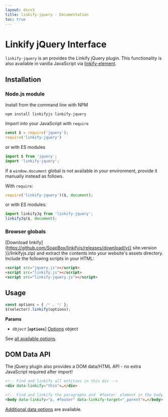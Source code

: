 ```yaml
---
layout: docv3
title: linkify-jquery · Documentation
toc: true
---
```


# Linkify jQuery Interface

`linkify-jquery` is an provides the Linkify jQuery plugin. This functionality is
also available in vanilla JavaScript via
[linkify-element](linkify-element.html).

## Installation

### Node.js module

Install from the command line with NPM

```
npm install linkifyjs linkify-jquery
```

Import into your JavaScript with `require`

```js
const $ = require('jquery');
require('linkify-jquery')
```

or with ES modules

```js
import $ from 'jquery';
import 'linkify-jquery';
```

If a `window.document` global is not available in your environment, provide it
manually instead as follows.

With `require`:
```js
require('linkify-jquery')($, document);
```

or with ES modules:
```js
import linkifyJq from 'linkify-jquery';
linkifyJq($, document);
```

### Browser globals

[Download linkify](https://github.com/SoapBox/linkifyjs/releases/download/v{{ site.version }}/linkifyjs.zip)
and extract the contents into your website's assets directory.
Include the following scripts in your HTML:

```html
<script src="jquery.js"></script>
<script src="linkify.js"></script>
<script src="linkify-jquery.js"></script>
```

## Usage

```js
const options = { /* … */ };
$(selector).linkify(options);
```

**Params**

* _`Object`_ [**`options`**] [Options](options.html) object

See [all available options](options.html).

## DOM Data API

The jQuery plugin also provides a DOM data/HTML API - no extra JavaScript required after import!

```html
<!-- Find and linkify all entities in this div -->
<div data-linkify="this">…</div>

<!-- Find and linkify the paragraphs and `#footer` element in the body -->
<body data-linkify="p, #footer" data-linkify-target="_parent">…</body>
```

[Additional data options](options.html) are available.
